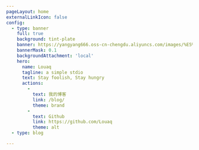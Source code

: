 ```yaml
---
pageLayout: home
externalLinkIcon: false
config:
  - type: banner
    full: true
    background: tint-plate
    banner: https://yangyang666.oss-cn-chengdu.aliyuncs.com/images/%E5%BE%AE%E4%BF%A1%E5%9B%BE%E7%89%87_20250116141623.jpg
    bannerMask: 0.1
    backgroundAttachment: 'local'
    hero:
      name: Louaq
      tagline: a simple stdio
      text: Stay foolish, Stay hungry
      actions:
        -
          text: 我的博客
          link: /blog/
          theme: brand
        -
          text: Github
          link: https://github.com/Louaq
          theme: alt
  - type: blog

---
```






